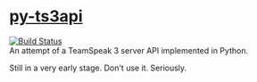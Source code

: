 # [py-ts3api](http://rodrigorato.github.io/py-ts3api/)
[![Build Status](https://travis-ci.org/rodrigorato/py-ts3api.svg?branch=master)](https://travis-ci.org/rodrigorato/py-ts3api)<br>
An attempt of a TeamSpeak 3 server API implemented in Python.

Still in a very early stage. Don't use it. Seriously.
